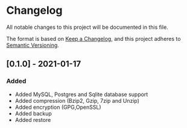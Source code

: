 # Changelog

All notable changes to this project will be documented in this file.

The format is based on [Keep a Changelog](https://keepachangelog.com/en/1.0.0/),
and this project adheres to [Semantic Versioning](https://semver.org/spec/v2.0.0.html).

## [0.1.0] - 2021-01-17

### Added

- Added MySQL, Postgres and Sqlite database support
- Added compression (Bzip2, Gzip, 7zip and Unzip)
- Added encryption (GPG,OpenSSL)
- Added backup
- Added restore
